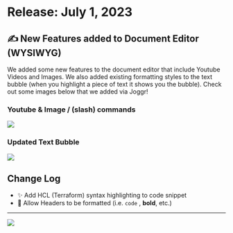 <!--@@joggrdoc@@-->
<!-- @joggr:version(v1):end -->
<!-- @joggr:warning:start -->
<!-- 
  _   _   _    __        __     _      ____    _   _   ___   _   _    ____     _   _   _ 
 | | | | | |   \ \      / /    / \    |  _ \  | \ | | |_ _| | \ | |  / ___|   | | | | | |
 | | | | | |    \ \ /\ / /    / _ \   | |_) | |  \| |  | |  |  \| | | |  _    | | | | | |
 |_| |_| |_|     \ V  V /    / ___ \  |  _ <  | |\  |  | |  | |\  | | |_| |   |_| |_| |_|
 (_) (_) (_)      \_/\_/    /_/   \_\ |_| \_\ |_| \_| |___| |_| \_|  \____|   (_) (_) (_)
                                                              
This document is managed by Joggr. Editing this document could break Joggr's core features, i.e. our 
ability to auto-maintain this document. Please use the Joggr editor to edit this document 
(link at bottom of the page).
-->
<!-- @joggr:warning:end -->
# Release: July 1, 2023

## ✍ New Features added to Document Editor (WYSIWYG)

We added some new features to the document editor that include Youtube Videos and Images. We also added existing formatting styles to the text bubble (when you highlight a piece of text it shows you the bubble). Check out some images below that we added via Joggr!

### Youtube & Image / (slash) commands

![](https://github.com/joggrdocs/releases/blob/main/assets/image-and-youtube-slash-command.png?raw=true)

### Updated Text Bubble

![](https://github.com/joggrdocs/releases/blob/main/assets/updated-text-bubble.png?raw=true)

## Change Log

*   ✨ Add HCL (Terraform) syntax highlighting to code snippet
*   🐛 Allow Headers to be formatted (i.e. `code` , **bold**, etc.)

<!-- @joggr:editLink(b8995f88-0456-40e3-a7e2-6849a64cc9c4):start -->
---
<a href="https://app.joggr.io/app/documents/b8995f88-0456-40e3-a7e2-6849a64cc9c4/edit" alt="Edit doc on Joggr">
  <img src="https://storage.googleapis.com/joggr-public-assets/github/badges/edit-document-badge.svg" />
</a>
<!-- @joggr:editLink(b8995f88-0456-40e3-a7e2-6849a64cc9c4):end -->